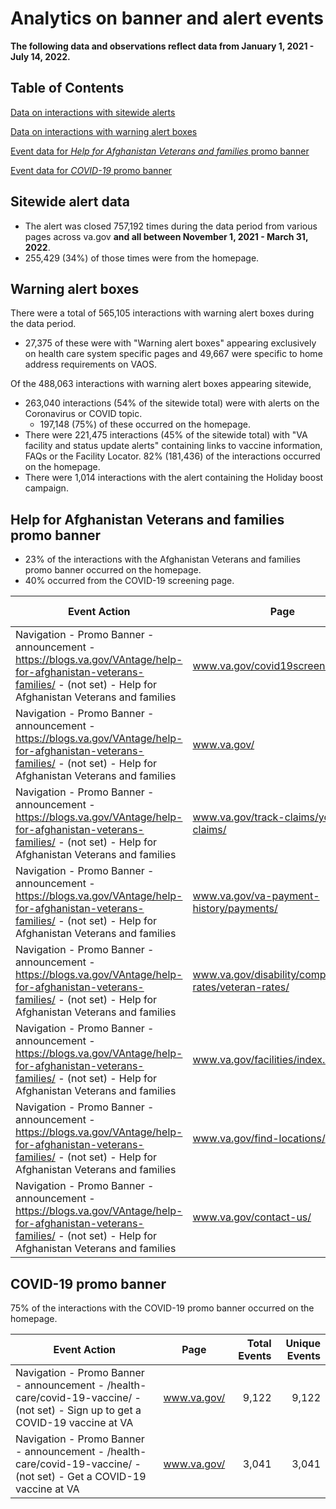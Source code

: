# Analytics on banner and alert events

**The following data and observations reflect data from January 1, 2021 - July 14, 2022.**

## Table of Contents

[Data on interactions with sitewide alerts](https://github.com/department-of-veterans-affairs/va.gov-team/blob/master/products/home-page/initiatives/2022-home-page-redesign-initiative/analytics/banner-and-alert-events.md#sitewide-alert-data)

[Data on interactions with warning alert boxes](https://github.com/department-of-veterans-affairs/va.gov-team/blob/master/products/home-page/initiatives/2022-home-page-redesign-initiative/analytics/banner-and-alert-events.md#warning-alert-boxes)

[Event data for _Help for Afghanistan Veterans and families_ promo banner](https://github.com/department-of-veterans-affairs/va.gov-team/blob/master/products/home-page/initiatives/2022-home-page-redesign-initiative/analytics/banner-and-alert-events.md#promo-banner-interactions)

[Event data for _COVID-19_ promo banner](https://github.com/department-of-veterans-affairs/va.gov-team/blob/master/products/home-page/initiatives/2022-home-page-redesign-initiative/analytics/banner-and-alert-events.md#covid-19-promo-banner)

## Sitewide alert data

- The alert was closed 757,192 times during the data period from various pages across va.gov **and all between November 1, 2021 - March 31, 2022**. 
- 255,429 (34%) of those times were from the homepage. 

## Warning alert boxes

There were a total of 565,105 interactions with warning alert boxes during the data period. 
- 27,375 of these were with "Warning alert boxes" appearing exclusively on health care system specific pages and 49,667 were specific to home address requirements on VAOS.

Of the 488,063 interactions with warning alert boxes appearing sitewide,  
- 263,040 interactions (54% of the sitewide total) were with alerts on the Coronavirus or COVID topic. 
  - 197,148 (75%) of these occurred on the homepage. 
- There were 221,475 interactions (45% of the sitewide total) with "VA facility and status update alerts" containing links to vaccine information, FAQs or the Facility Locator. 82% (181,436) of the interactions occurred on the homepage. 
- There were 1,014 interactions with the alert containing the Holiday boost campaign.

## Help for Afghanistan Veterans and families promo banner

- 23% of the interactions with the Afghanistan Veterans and families promo banner occurred on the homepage.
- 40% occurred from the COVID-19 screening page. 

| 	Event Action	| 	Page	| 	Total Events	| 	Unique Events | 
| 	---	|--- |	--:	| 	--:		
| 	Navigation - Promo Banner - announcement - https://blogs.va.gov/VAntage/help-for-afghanistan-veterans-families/ - (not set) - Help for Afghanistan Veterans and families	| 	www.va.gov/covid19screen/	| 	30,408	| 	25,847
| 	Navigation - Promo Banner - announcement - https://blogs.va.gov/VAntage/help-for-afghanistan-veterans-families/ - (not set) - Help for Afghanistan Veterans and families	| 	www.va.gov/	| 	17,231	| 	16,725
| 	Navigation - Promo Banner - announcement - https://blogs.va.gov/VAntage/help-for-afghanistan-veterans-families/ - (not set) - Help for Afghanistan Veterans and families	| 	www.va.gov/track-claims/your-claims/	| 	6,588	| 	6,588
| 	Navigation - Promo Banner - announcement - https://blogs.va.gov/VAntage/help-for-afghanistan-veterans-families/ - (not set) - Help for Afghanistan Veterans and families	| 	www.va.gov/va-payment-history/payments/	| 	6,082	| 	4,561
| 	Navigation - Promo Banner - announcement - https://blogs.va.gov/VAntage/help-for-afghanistan-veterans-families/ - (not set) - Help for Afghanistan Veterans and families	| 	www.va.gov/disability/compensation-rates/veteran-rates/	| 	4,561	| 	4,561
| 	Navigation - Promo Banner - announcement - https://blogs.va.gov/VAntage/help-for-afghanistan-veterans-families/ - (not set) - Help for Afghanistan Veterans and families	| 	www.va.gov/facilities/index.html?XXX	| 	4,561	| 	4,561
| 	Navigation - Promo Banner - announcement - https://blogs.va.gov/VAntage/help-for-afghanistan-veterans-families/ - (not set) - Help for Afghanistan Veterans and families	| 	www.va.gov/find-locations/	| 	4,054	| 	4,054
| 	Navigation - Promo Banner - announcement - https://blogs.va.gov/VAntage/help-for-afghanistan-veterans-families/ - (not set) - Help for Afghanistan Veterans and families	| 	www.va.gov/contact-us/	| 	3,041	| 	2,534

## COVID-19 promo banner
75% of the interactions with the COVID-19 promo banner occurred on the homepage.

| 	Event Action	| 	Page	| 	Total Events	| 	Unique Events
| 	---	|--- |	--:	| 	--:		
| 	Navigation - Promo Banner - announcement - /health-care/covid-19-vaccine/ - (not set) - Sign up to get a COVID-19 vaccine at VA	| 	www.va.gov/	| 	9,122	| 	9,122
| 	Navigation - Promo Banner - announcement - /health-care/covid-19-vaccine/ - (not set) - Get a COVID-19 vaccine at VA	| 	www.va.gov/	| 	3,041	| 	3,041

